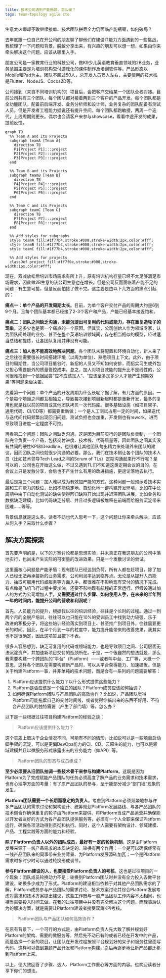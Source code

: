 ```yaml
---
title: 技术公司遇到产能瓶颈，怎么破？
tags: team-topology agile cto
---
```


生意太火爆却不敢继续接单、技术团队拼尽全力仍面临产能瓶颈，如何破局？

去年底跟一位自己在开公司的朋友聊了聊他们在建设IT能力方面遇到的一些挑战，我梳理了一下问题和背景，脱敏分享出来，有兴趣的朋友可以想一想，如果由你来牵头解决这个问题，应该从哪里入手。

朋友公司是一家教育行业的科技公司，做K9少儿英语教育垂直领域的2B业务，业务范围主要是为培训机构交付游戏化的课件制作及培训软件等，产品形态以Mobile和Pad为主。团队不超过50人，总开发人员15人左右，主要使用的技术栈是Flutter、NodeJS、Cocos2D等。

公司接到（来自不同培训机构的）项目后，会把客户交给某一个团队全权对接。目前公司共有三个团队，每个团队都对接着两到三个客户的产品开发。每个团队都是全功能团队，配备前后端开发、业务分析师和设计师，业务复杂的团队配备有测试人员。但是开发者工程能力据说还有提升空间。每个团队都跑敏捷，两周一个迭代，上线周期则更长。偶尔也会请客户来参与showcase，看看中途开发的成果，提前反馈。

```mermaid
graph TD
  %% Team A and its Projects
  subgraph teamA [Team A]
    direction TB
    P1[Project P1]:::project
    P2[Project P2]:::project
    P3[Project P3]:::project
  end

  %% Team B and its Projects
  subgraph teamB [Team B]
    direction TB
    P4[Project P4]:::project
    P5[Project P5]:::project
    P6[Project P6]:::project
  end

  %% Team C and its Projects
  subgraph teamC [Team C]
    direction TB
    P7[Project P7]:::project
    P8[Project P8]:::project
  end

  %% Add styles for subgraphs
  style teamA fill:#1f77b4,stroke:#000,stroke-width:2px,color:#fff;
  style teamB fill:#1f77b4,stroke:#000,stroke-width:2px,color:#fff;
  style teamC fill:#1f77b4,stroke:#000,stroke-width:2px,color:#fff;

  %% Add styles for projects
  classDef project fill:#ff7f0e,stroke:#000,stroke-width:1px,color:#fff;
```

现在，双减放松后培训市场需求有所上升，原有培训机构存量已经不太足够满足市场需求，因此做2B生意的该公司生意也在增长，但是公司反而面临着产能不足的问题：有生意可接，但是反而怕接了做不完。这主要是由以下几方面的痛点引起的：

**痛点一：单个产品的开发周期太长**。目前，为单个客户交付产品的周期大约是6到9个月。且每个团队基本都已经接了2-3个客户和产品，产能已经基本接近饱和。

**痛点二：团队之间缺乏沟通，未能沉淀出可复用的代码或能力，存在重复造轮子的现象**。这多少也是第一个痛点的一个原因。但其实，公司创始人作为领域专家，认为团队间处理的业务、甚至在整个英语培训领域间，存在相当相似的模型，经过适当总结和提炼，让各团队复用并非没有可能。

**痛点三：加人也不能高效地解决问题**。各个团队未将配置和环境自动化，新人来了之后往往需要很长时间搭建环境（以周为单位）、熟悉项目上下文。此外，由于项目的周期性，当公司项目低谷时，新招的人员又不知如何安排，而招实习生或外包又担心需要额外的质量管控成本。总之，加人对项目效能的提升比不是线性的，公司很难找到一个依据回答“应不应该加人”、“应该至多加多少人才能产生预期效果”等问题来做决策。

先看第一个问题：单个产品的开发周期为什么长呢？据了解，有几方面的原因。一个是每个项目之间都互相独立，导致每次接到项目新起时都是重新开发，最多的复用也就是找以前的项目或其他团队拷贝一次代码库。很多基础设施（如项目架子、通用代码、CI/CD等）都需要重新做；一个是人工测试占用一定的时间，如果迭代与迭代间代码频繁出现回归问题，测试负担也会加重，开发侧也有rework，进而导致项目进度一定程度不可控。

再看第二个问题：团队之间缺乏沟通。这是因为目前实行的是团队负责制，一个团队完全负责一个产品，包括交付进度、技术栈、代码质量等，因此团队之间其实没有共同的硬性KPI和Deadline，也很难让其他团队匀出精力来处理外来团队的建议，因而团队之间也就很少沟通的必要。那么，我们在技术侧让各个团队的技术人员（比如技术领导Tech Lead之间的Scrum of TLs）定期沟通起来行不行呢？是可以的，公司也在开始这么做，不过又遇到TL们不知道这类定期会议的目的，在会议上只是发散分享，会后也不产生什么有用的改进措施，更遑论落地去执行。

最后是第三个问题：加人难以成为有效加产能的方式。这种问题一般预示着技术实践和工程能力的缺位，比如不能稳定地、自动化地一键构建开发环境，比如在中长周期中由于自动化测试的缺失使得回归缺陷开始出现并迟滞团队进展，比如业务和数据缺乏建模，比如代码缺乏分层、并且过多逻辑被堆积在前端而给服务沉淀带来困难……等等。

背景信息就是这么多。读者不妨也代入思考一下，这个问题让你来牵头解决，应该从何入手？采取什么步骤？

## 解决方案探索

首先要声明的是，以下的方案讨论都是思想实验，并未真正在我这朋友的公司中落地实行，也尚未产生实际的可衡量的改进效果。只是一个发散讨论的尝试。

这里面核心问题是产能矛盾：现有团队已经达到负荷，所有人都在赶项目，除了加人已经无法再承接新的业务需求，公司利润率达到临界点。无论是从提升人员能力、抽取可服用代码或服务等方面入手，都很难在不影响现有交付的情况下完成。有点像是飞机飞行过程中要加油，还要不影响现有航程的正常运行。但假设通过加人的方式为公司增加人手，**又需要通过什么步骤、如何使用人手，在未来的半年到一年的时间内，能提升公司的营收和利润呢**？

首先，人员能力的提升，根据我以往的培训经验，往往是个长时的过程。通过一到两个月的全脱产培训，往往可以也只能在10%的受训员工中找到动力较强、乐于改进的积极分子，将这些培训经验落实到项目上、甚至推广到项目外，往往需要更长的时间。因此，在半个月到一年的粒度中，能力提升能带来的改善效果，我其实也不是很确定，因此这项暂且按下不表。

很多人容易想到，缺乏可复用的代码或领域能力，也是导致项目之间、公司层面无法沉淀资产，并加速新项目交付的瓶颈所在。于是，一个很自然的想法就是，那么我需要构建一个跨团队的“平台”（Platform）——或者叫中台、工厂等，大概一个意思，这样各个团队在需要构建新产品时，可以从平台获得能力、加速研发。但是关于构建Platform一事，并非单纯的技术问题，而是会有一系列的问题需要解答：

1. Platform应该提供什么能力？以什么形式提供这些能力？
2. Platform是否应该是一个独立的团队？Platform成员应该如何抽调？
3. 如何确保Platform团队与产品团队的高效协作？比如说，产品团队觉得Platform可能拖累自己的交付时间线，或者觉得你搞出来的东西不好用、不符合产品团队的独特需要（产生了部门墙）等，怎么办？

以下是一些根据过往项目构建Platform的经验之谈：

> Platform应该提供什么能力？

这个实质上取决于企业情况不同，可能有不同的情形，比如说可以是一些项目启动脚手架的沉淀，可以是更偏DevOps能力的CI、CD、云原生的能力，也可以是领域建模并且以微服务形式暴露出去的业务能力（如API）等。

> Platform团队的形态与成员组成？

**至少必须要从旧团队抽调一些技术骨干来参与构建Platform**。这既是因为Platform为了完成赋能产品团队的任务必须高度了解产品的业务需求和技术需求，也有心理学方面的考量：有了原产品团队的参与，至于能部分减少“部门墙”现象的发生。

**Platform团队需要一个长期而稳定的负责人**。考虑到Platform必须频繁地参与许多产品团队的需求讨论和架构设计、统筹规划Platform发展路线、与各产品团队的技术侧合作确保重复的轮子由Platform来提供、将Platform当成产品运营并确保能以开发者友好的方式为各产品团队提供服务等，必须有一个人全职来保证Platform运行，确保各项活动得到贯彻和执行。同时，这个人需要有架构设计、领域建模、产品、工程实践等方面的能力和经验。

**除了Platform负责人以外的团队成员，最好有一定的轮换机制**。这是由Platform发展来源于一线产品需求的本质决定的。轮换有两个作用：一个是可以确保经常有一线产品团队来的同事带来业务背景、为Platform发展添砖加瓦；一个是Platform需求时多时少时可以通过轮换形成调节。

**参与Platform建设的人，也要接受Platform负责人的考核**。这也是过往项目的一个现象：团队成员轮换动力不足；轮换到Platform团队时并没有全力投入去做平台建设，轮换多少成为了形式。Platform的建设相当依赖于对其他产品团队需求的了解，Platform成员参与产品团队的需求讨论、技术方案讨论并综合Platform发展考虑对需求和技术方案提出建议，这些工作既与一般产品团队工作内容不太相同，也相当需要投入时间去做。在我的过往项目中并没有完全解决这个问题，而我事后认为的解决方案，就是需要让Platform建设者接受双重KPI考核。

> Platform团队与产品团队如何高效协作？

在原有背景下，一个可行的方式是，由Platform负责人先大致了解并规划好Platform的架构、需要的微服务等，然后先不动已有的或者已经在开发中的产品，而是选择一个新的项目，让团队在开发过程按照平台规划好的架子和服务往里面写代码。这样可以做到兼顾产品开发和Platform构建，之后再逐步地让新产品都迁移到Platform上来。

以上，便大致回答了步骤、选人、Platform工作重心等方面的内容。也欢迎读者分享下你们的想法。
